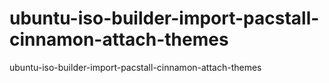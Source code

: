 # ubuntu-iso-builder-import-pacstall-cinnamon-attach-themes
ubuntu-iso-builder-import-pacstall-cinnamon-attach-themes
